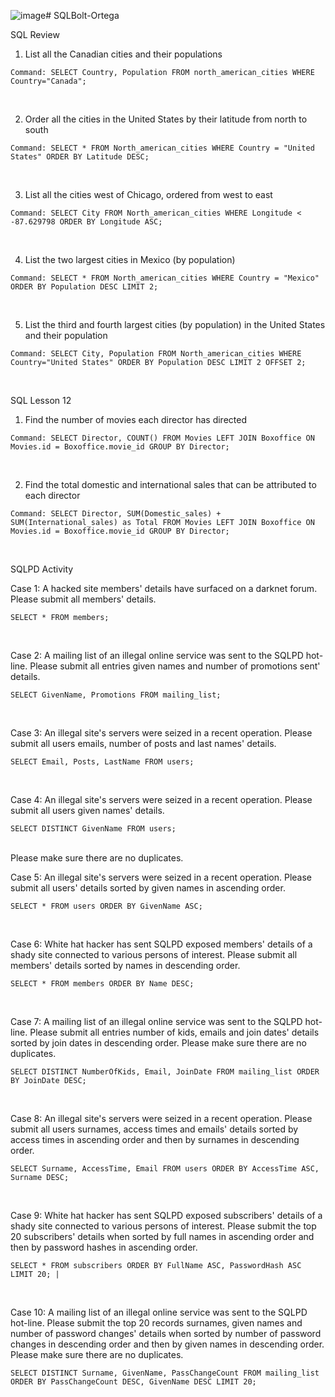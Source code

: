![image](https://github.com/user-attachments/assets/7a696750-5e9d-4af2-985f-a1392f1e232f)# SQLBolt-Ortega

SQL Review

1. List all the Canadian cities and their populations
```
Command: SELECT Country, Population FROM north_american_cities WHERE Country="Canada";
```
<br>

2. Order all the cities in the United States by their latitude from north to south
```
Command: SELECT * FROM North_american_cities WHERE Country = "United States" ORDER BY Latitude DESC;
```
<br>

3. List all the cities west of Chicago, ordered from west to east
```
Command: SELECT City FROM North_american_cities WHERE Longitude < -87.629798 ORDER BY Longitude ASC;
```
<br>
  
4. List the two largest cities in Mexico (by population)
```
Command: SELECT * FROM North_american_cities WHERE Country = "Mexico" ORDER BY Population DESC LIMIT 2;
```
<br>
  
5. List the third and fourth largest cities (by population) in the United States and their population
```
Command: SELECT City, Population FROM North_american_cities WHERE Country="United States" ORDER BY Population DESC LIMIT 2 OFFSET 2;
```
<br>

SQL Lesson 12

1. Find the number of movies each director has directed
```
Command: SELECT Director, COUNT() FROM Movies LEFT JOIN Boxoffice ON Movies.id = Boxoffice.movie_id GROUP BY Director;
```
<br>

2. Find the total domestic and international sales that can be attributed to each director
```
Command: SELECT Director, SUM(Domestic_sales) + SUM(International_sales) as Total FROM Movies LEFT JOIN Boxoffice ON Movies.id = Boxoffice.movie_id GROUP BY Director;
```
<br>

SQLPD Activity

Case 1: A hacked site members' details have surfaced on a darknet forum. Please submit all members' details.
```
SELECT * FROM members;
```
<br>

Case 2: A mailing list of an illegal online service was sent to the SQLPD hot-line. Please submit all entries given names and number of promotions sent' details.
```
SELECT GivenName, Promotions FROM mailing_list;
```
<br>

Case 3: An illegal site's servers were seized in a recent operation. Please submit all users emails, number of posts and last names' details.
```
SELECT Email, Posts, LastName FROM users;
```
<br>

Case 4: An illegal site's servers were seized in a recent operation. Please submit all users given names' details.
```
SELECT DISTINCT GivenName FROM users;
```
<br>
Please make sure there are no duplicates.

Case 5: An illegal site's servers were seized in a recent operation. Please submit all users' details sorted by given names in ascending order.
```
SELECT * FROM users ORDER BY GivenName ASC;
```
<br>

Case 6: White hat hacker has sent SQLPD exposed members' details of a shady site connected to various persons of interest. Please submit all members' details sorted by names in descending order.
```
SELECT * FROM members ORDER BY Name DESC;
```
<br>

Case 7: A mailing list of an illegal online service was sent to the SQLPD hot-line. Please submit all entries number of kids, emails and join dates' details sorted by join dates in descending order. Please make sure there are no duplicates.
```
SELECT DISTINCT NumberOfKids, Email, JoinDate FROM mailing_list ORDER BY JoinDate DESC;
```
<br>

Case 8: An illegal site's servers were seized in a recent operation. Please submit all users surnames, access times and emails' details sorted by access times in ascending order and then by surnames in descending order.
```
SELECT Surname, AccessTime, Email FROM users ORDER BY AccessTime ASC, Surname DESC;
```
<br>

Case 9: White hat hacker has sent SQLPD exposed subscribers' details of a shady site connected to various persons of interest. Please submit the top 20 subscribers' details when sorted by full names in ascending order and then by password hashes in ascending order.
```
SELECT * FROM subscribers ORDER BY FullName ASC, PasswordHash ASC LIMIT 20; |
```
<br>

Case 10: A mailing list of an illegal online service was sent to the SQLPD hot-line. Please submit the top 20 records surnames, given names and number of password changes' details when sorted by number of password changes in descending order and then by given names in descending order. Please make sure there are no duplicates.
```
SELECT DISTINCT Surname, GivenName, PassChangeCount FROM mailing_list ORDER BY PassChangeCount DESC, GivenName DESC LIMIT 20;
```
<br>
